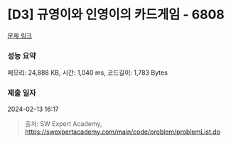 # [D3] 규영이와 인영이의 카드게임 - 6808 

[문제 링크](https://swexpertacademy.com/main/code/problem/problemDetail.do?contestProbId=AWgv9va6HnkDFAW0) 

### 성능 요약

메모리: 24,888 KB, 시간: 1,040 ms, 코드길이: 1,783 Bytes

### 제출 일자

2024-02-13 16:17



> 출처: SW Expert Academy, https://swexpertacademy.com/main/code/problem/problemList.do